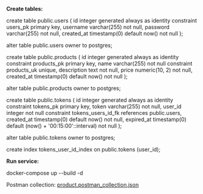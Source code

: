 **Create tables:**

create table public.users
(
    id         integer generated always as identity
    constraint users_pk
    primary key,
    username   varchar(255)               not null,
    password   varchar(255)               not null,
    created_at timestamp(0) default now() not null
);

alter table public.users
    owner to postgres;

create table public.products
(
    id          integer generated always as identity
    constraint products_pk
    primary key,
    name        varchar(255)               not null
    constraint products_uk
    unique,
    description text                       not null,
    price       numeric(10, 2)             not null,
    created_at  timestamp(0) default now() not null
);

alter table public.products
    owner to postgres;

create table public.tokens
(
    id         integer generated always as identity
    constraint tokens_pk
    primary key,
    token      varchar(255)                                        not null,
    user_id    integer                                             not null
    constraint tokens_users_id_fk
    references public.users,
    created_at timestamp(0) default now()                          not null,
    expired_at timestamp(0) default (now() + '00:15:00'::interval) not null
);

alter table public.tokens
    owner to postgres;

create index tokens_user_id_index
    on public.tokens (user_id);


**Run service:**

docker-compose up --build -d

Postman collection: [product.postman_collection.json](product.postman_collection.json)